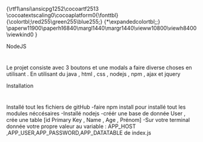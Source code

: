 {\rtf1\ansi\ansicpg1252\cocoartf2513
\cocoatextscaling0\cocoaplatform0{\fonttbl}
{\colortbl;\red255\green255\blue255;}
{\*\expandedcolortbl;;}
\paperw11900\paperh16840\margl1440\margr1440\vieww10800\viewh8400\viewkind0
}

NodeJS
#
Le projet consiste avec 3 boutons et une modals a faire diverse choses en utilisant . En utilisant du java , html , css , nodejs , npm , ajax et jquery 

Installation
#
Installé tout les fichiers de gitHub 
    -faire npm install pour installé tout les modules néccésaires 
    -Installé nodejs
    -créér une base de donnée User , crée une table [id Primary Key , Name , Age , Prénom]
    -Sur votre terminal donnée votre propre valeur au variable : APP_HOST ,APP_USER,APP_PASSWORD,APP_DATATABLE de index.js 
    
